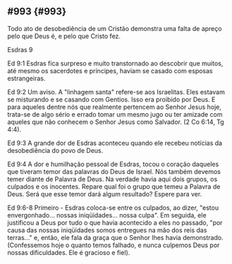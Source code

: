 ## #993 {#993}

Todo ato de desobediência de um Cristão demonstra uma falta de apreço pelo que Deus é, e pelo que Cristo fez.

Esdras 9

Ed 9:1 Esdras fica surpreso e muito transtornado ao descobrir que muitos, até mesmo os sacerdotes e príncipes, haviam se casado com esposas estrangeiras.

Ed 9:2 Um aviso. A &quot;linhagem santa&quot; refere-se aos Israelitas. Eles estavam se misturando e se casando com Gentios. Isso era proibido por Deus. E para aqueles dentre nós que realmente pertencem ao Senhor Jesus hoje, trata-se de algo sério e errado tomar um mesmo jugo ou ter amizade com aqueles que não conhecem o Senhor Jesus como Salvador. (2 Co 6:14, Tg 4:4).

Ed 9:3 A grande dor de Esdras aconteceu quando ele recebeu notícias da desobediência do povo de Deus.

Ed 9:4 A dor e humilhação pessoal de Esdras, tocou o coração daqueles que tiveram temor das palavras do Deus de Israel. Nós também devemos temer diante de Palavra de Deus. Na verdade havia aqui dois grupos, os culpados e os inocentes. Repare qual foi o grupo que temeu a Palavra de Deus. Será que esse temor dará algum resultado? Espere para ver.

Ed 9:6-8 Primeiro - Esdras coloca-se entre os culpados, ao dizer, &quot;estou envergonhado... nossas iniqüidades... nossa culpa&quot;. Em seguida, ele justificou a Deus por tudo o que havia acontecido a eles no passado, &quot;por causa das nossas iniqüidades somos entregues na mão dos reis das terras...&quot; e, então, ele fala da graça que o Senhor lhes havia demonstrado. (Confessemos hoje o quanto temos falhado, e nunca culpemos Deus por nossas dificuldades. Ele é gracioso e fiel).